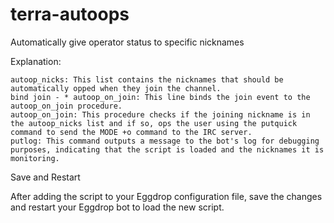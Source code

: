 # terra-autoops
Automatically give operator status to specific nicknames 

Explanation:

    autoop_nicks: This list contains the nicknames that should be automatically opped when they join the channel.
    bind join - * autoop_on_join: This line binds the join event to the autoop_on_join procedure.
    autoop_on_join: This procedure checks if the joining nickname is in the autoop_nicks list and if so, ops the user using the putquick command to send the MODE +o command to the IRC server.
    putlog: This command outputs a message to the bot's log for debugging purposes, indicating that the script is loaded and the nicknames it is monitoring.

Save and Restart

After adding the script to your Eggdrop configuration file, save the changes and restart your Eggdrop bot to load the new script.
